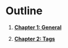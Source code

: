 # Outline
1. [**Chapter 1: General**](https://github.com/PlohoyParen/Html-css-documentation/blob/master/Documents/Chapter1_General.md)

2. [**Chapter 2: Tags**](https://github.com/PlohoyParen/Html-css-documentation/blob/master/Documents/Chapter2_Tags.md)
